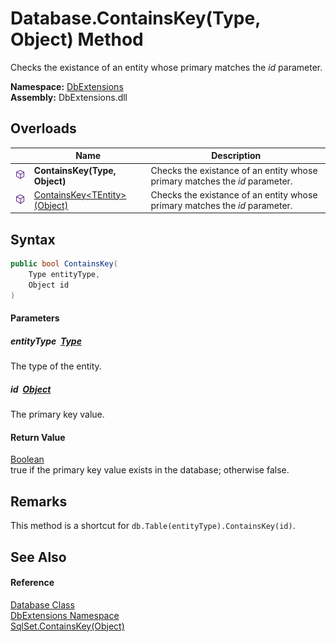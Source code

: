 Database.ContainsKey(Type, Object) Method
=========================================
Checks the existance of an entity whose primary matches the *id* parameter.
  
**Namespace:** [DbExtensions][1]  
**Assembly:** DbExtensions.dll

Overloads
---------

|                  | Name                                 | Description                                                                 |
| ---------------- | ------------------------------------ | --------------------------------------------------------------------------- |
| ![Public method] | **ContainsKey(Type, Object)**        | Checks the existance of an entity whose primary matches the *id* parameter. |
| ![Public method] | [ContainsKey&lt;TEntity>(Object)][2] | Checks the existance of an entity whose primary matches the *id* parameter. |


Syntax
------

```csharp
public bool ContainsKey(
	Type entityType,
	Object id
)
```

#### Parameters

##### *entityType*  [Type][3]
The type of the entity.

##### *id*  [Object][4]
The primary key value.

#### Return Value
[Boolean][5]  
true if the primary key value exists in the database; otherwise false.

Remarks
-------
This method is a shortcut for `db.Table(entityType).ContainsKey(id)`.

See Also
--------

#### Reference
[Database Class][6]  
[DbExtensions Namespace][1]  
[SqlSet.ContainsKey(Object)][7]  

[1]: ../README.md
[2]: ContainsKey__1.md
[3]: https://learn.microsoft.com/dotnet/api/system.type
[4]: https://learn.microsoft.com/dotnet/api/system.object
[5]: https://learn.microsoft.com/dotnet/api/system.boolean
[6]: README.md
[7]: ../SqlSet/ContainsKey.md
[Public method]: ../../icons/pubmethod.svg "Public method"